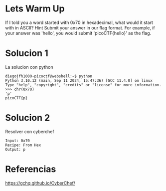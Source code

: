 # Lets Warm Up



If I told you a word started with 0x70 in hexadecimal, what would it start with in ASCII?
Hint
Submit your answer in our flag format. For example, if your answer was 'hello', you would submit 'picoCTF{hello}' as the flag.
# Solucion 1
La solucion con python

```
diegojfh1000-picoctf@webshell:~$ python
Python 3.10.12 (main, Sep 11 2024, 15:47:36) [GCC 11.4.0] on linux
Type "help", "copyright", "credits" or "license" for more information.
>>> chr(0x70)
'p'
picoCTF{p}

```
# Solucion 2
Resolver con cyberchef
```
Input: 0x70
Recipe: From Hex
Output: p
```
# Referencias

https://gchq.github.io/CyberChef/










